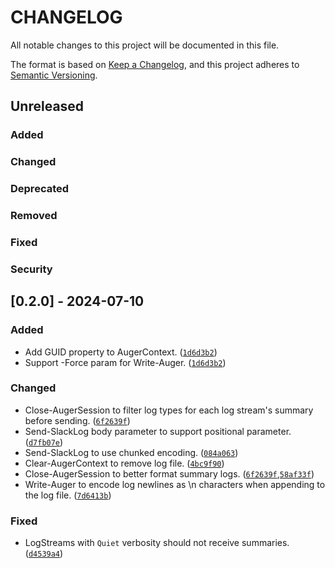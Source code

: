 # CHANGELOG

All notable changes to this project will be documented in this file.

The format is based on [Keep a Changelog](https://keepachangelog.com/en/1.1.0/),
and this project adheres to [Semantic Versioning](https://semver.org/spec/v2.0.0.html).

## Unreleased

### Added

### Changed

### Deprecated

### Removed

### Fixed

### Security

## [0.2.0] - 2024-07-10

### Added

- Add GUID property to AugerContext. ([`1d6d3b2`](https://github.com/terminalPoltergeist/Auger/commit/1d6d3b294548f57e2589e333978bbad5e83a1cd3))
- Support -Force param for Write-Auger. ([`1d6d3b2`](https://github.com/terminalPoltergeist/Auger/commit/1d6d3b294548f57e2589e333978bbad5e83a1cd3))

### Changed

- Close-AugerSession to filter log types for each log stream's summary before sending. ([`6f2639f`](https://github.com/terminalPoltergeist/Auger/commit/6f2639f266a98a9b694eed95aa88f7b43d8a5b94))
- Send-SlackLog body parameter to support positional parameter. ([`d7fb07e`](https://github.com/terminalPoltergeist/Auger/commit/d7fb07e67bac333f3f2392ef53b75887f0737b0e))
- Send-SlackLog to use chunked encoding. ([`084a063`](https://github.com/terminalPoltergeist/Auger/commit/084a063d44badea991e32c5f5643403120674ccc))
- Clear-AugerContext to remove log file. ([`4bc9f90`](https://github.com/terminalPoltergeist/Auger/commit/4bc9f904a99d1ad0fd0d2d418db6d730ceacdaf1))
- Close-AugerSession to better format summary logs. ([`6f2639f`](https://github.com/terminalPoltergeist/Auger/commit/6f2639f266a98a9b694eed95aa88f7b43d8a5b94),[`58af33f`](https://github.com/terminalPoltergeist/Auger/commit/58af33fc468391829de66a16ff4da7e0d1caba7b))
- Write-Auger to encode log newlines as \\n characters when appending to the log file. ([`7d6413b`](https://github.com/terminalPoltergeist/Auger/commit/7d6413bf5cba09bc8f3a2b108cc13be55422b99f))

### Fixed

- LogStreams with `Quiet` verbosity should not receive summaries. ([`d4539a4`](https://github.com/terminalPoltergeist/Auger/commit/d4539a4b82cf46b1b24b0a7df5ef1178922762bd))
